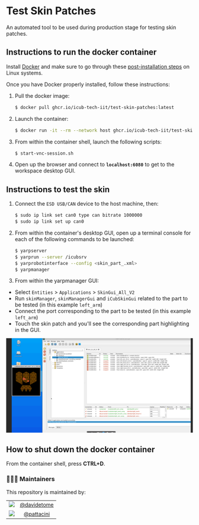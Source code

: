 Test Skin Patches
=================

An automated tool to be used during production stage for testing skin patches.

## Instructions to run the docker container
Install [Docker](https://www.docker.com) and make sure to go through these [post-installation steps](https://docs.docker.com/engine/install/linux-postinstall/) on Linux systems.

Once you have Docker properly installed, follow these instructions:
1. Pull the docker image:
    ```sh
    $ docker pull ghcr.io/icub-tech-iit/test-skin-patches:latest
    ```
2. Launch the container:
    ```sh
    $ docker run -it --rm --network host ghcr.io/icub-tech-iit/test-skin-patches:latest
    ```
3. From within the container shell, launch the following scripts:
    ```sh
    $ start-vnc-session.sh
    ```
4. Open up the browser and connect to **`localhost:6080`** to get to the workspace desktop GUI.

## Instructions to test the skin
1. Connect the `ESD USB/CAN` device to the host machine, then:
    ```sh
    $ sudo ip link set can0 type can bitrate 1000000
    $ sudo ip link set up can0
    ```
2. From within the container's desktop GUI, open up a terminal console for each of the following commands to be launched:
    ```sh
    $ yarpserver
    $ yarprun --server /icubsrv
    $ yarprobotinterface --config <skin_part_.xml>
    $ yarpmanager
    ```
3. From within the yarpmanager GUI:
- Select `Entities` > `Applications` > `SkinGui_All_V2`
- Run `skinManager`, `skinManagerGui` and `iCubSkinGui` related to the part to be tested (in this example `left_arm`)
- Connect the port corresponding to the part to be tested (in this example `left_arm`)
- Touch the skin patch and you'll see the corresponding part highlighting in the GUI.

![test-skin](./assets/test-skin.png)

## How to shut down the docker container
From the container shell, press **CTRL+D**.
 
### 👨🏻‍💻 Maintainers
This repository is maintained by:

| | |
|:---:|:---:|
| [<img src="https://github.com/davidetome.png" width="40">](https://github.com/davidetome) | [@davidetome](https://github.com/davidetome) |
| [<img src="https://github.com/pattacini.png" width="40">](https://github.com/pattacini) | [@pattacini](https://github.com/pattacini) |
